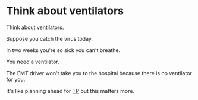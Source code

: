 # Think about ventilators
Think about ventilators.

Suppose you catch the virus today.

In two weeks you're so sick you can't breathe.

You need a ventilator.

The EMT driver won't take you to the hospital because there is no ventilator for you.

It's like planning ahead for <a href="https://www.urbandictionary.com/define.php?term=TP">TP</a> but this matters more. 

